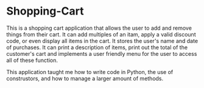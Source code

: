 # Shopping-Cart
 This is a shopping cart application that allows the user to add and remove things from their cart. It can add multiples of an itam, apply a valid discount code, or even display all items in the cart. It stores the user's name and date of purchases. It can print a description of items, print out the total of the customer's cart and implements a user friendly menu for the user to access all of these function. 

This application taught me how to write code in Python, the use of construstors, and how to manage a larger amount of methods.
